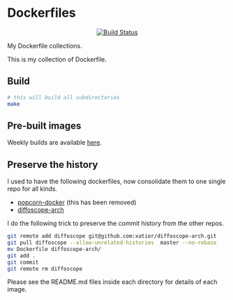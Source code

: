 # Dockerfiles

<p align="center">
<a href="https://github.com/xatier/dockerfiles/blob/master/.github/workflows/ghcr.yaml"><img alt="Build Status" src="https://github.com/xatier/dockerfiles/actions/workflows/ghcr.yaml/badge.svg"></a>
</p>

My Dockerfile collections.

This is my collection of Dockerfile.

## Build

```bash
# this will build all subdirectories
make
```
## Pre-built images

Weekly builds are available [here](https://github.com/xatier?tab=packages).

## Preserve the history

I used to have the following dockerfiles, now consolidate them to one single repo for all kinds.

- [popcorn-docker](https://github.com/xatier/popcorn-docker) (this has been removed)
- [diffoscope-arch](https://github.com/xatier/diffoscope-arch)

I do the following trick to preserve the commit history from the other repos.

```bash
git remote add diffoscope git@github.com:xatier/diffoscope-arch.git
git pull diffoscope --allow-unrelated-histories  master --no-rebase
mv Dockerfile diffoscope-arch/
git add .
git commit
git remote rm diffoscope
```

Please see the README.md files inside each directory for details of each image.

